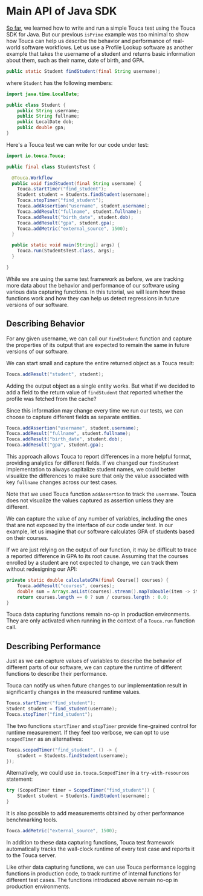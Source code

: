 # Main API of Java SDK

[So far](./quickstart.md), we learned how to write and run a simple Touca test
using the Touca SDK for Java. But our previous `isPrime` example was too minimal
to show how Touca can help us describe the behavior and performance of
real-world software workflows. Let us use a Profile Lookup software as another
example that takes the username of a student and returns basic information about
them, such as their name, date of birth, and GPA.

```java
public static Student findStudent(final String username);
```

where `Student` has the following members:

```java
import java.time.LocalDate;

public class Student {
    public String username;
    public String fullname;
    public LocalDate dob;
    public double gpa;
}
```

Here's a Touca test we can write for our code under test:

```java
import io.touca.Touca;

public final class StudentsTest {

  @Touca.Workflow
  public void findStudent(final String username) {
    Touca.startTimer("find_student");
    Student student = Students.findStudent(username);
    Touca.stopTimer("find_student");
    Touca.addAssertion("username", student.username);
    Touca.addResult("fullname", student.fullname);
    Touca.addResult("birth_date", student.dob);
    Touca.addResult("gpa", student.gpa);
    Touca.addMetric("external_source", 1500);
  }

  public static void main(String[] args) {
    Touca.run(StudentsTest.class, args);
  }

}
```

While we are using the same test framework as before, we are tracking more data
about the behavior and performance of our software using various data capturing
functions. In this tutorial, we will learn how these functions work and how they
can help us detect regressions in future versions of our software.

## Describing Behavior

For any given username, we can call our `findStudent` function and capture the
properties of its output that are expected to remain the same in future versions
of our software.

We can start small and capture the entire returned object as a Touca result:

```java
Touca.addResult("student", student);
```

Adding the output object as a single entity works. But what if we decided to add
a field to the return value of `findStudent` that reported whether the profile
was fetched from the cache?

Since this information may change every time we run our tests, we can choose to
capture different fields as separate entities.

```java
Touca.addAssertion("username", student.username);
Touca.addResult("fullname", student.fullname);
Touca.addResult("birth_date", student.dob);
Touca.addResult("gpa", student.gpa);
```

This approach allows Touca to report differences in a more helpful format,
providing analytics for different fields. If we changed our `findStudent`
implementation to always capitalize student names, we could better visualize the
differences to make sure that only the value associated with key `fullname`
changes across our test cases.

Note that we used Touca function `addAssertion` to track the `username`. Touca
does not visualize the values captured as assertion unless they are different.

We can capture the value of any number of variables, including the ones that are
not exposed by the interface of our code under test. In our example, let us
imagine that our software calculates GPA of students based on their courses.

If we are just relying on the output of our function, it may be difficult to
trace a reported difference in GPA to its root cause. Assuming that the courses
enrolled by a student are not expected to change, we can track them without
redesigning our API:

```java
private static double calculateGPA(final Course[] courses) {
    Touca.addResult("courses", courses);
    double sum = Arrays.asList(courses).stream().mapToDouble(item -> item.grade).sum();
    return courses.length == 0 ? sum / courses.length : 0.0;
}
```

Touca data capturing functions remain no-op in production environments. They are
only activated when running in the context of a `Touca.run` function call.

## Describing Performance

Just as we can capture values of variables to describe the behavior of different
parts of our software, we can capture the runtime of different functions to
describe their performance.

Touca can notify us when future changes to our implementation result in
significantly changes in the measured runtime values.

```java
Touca.startTimer("find_student");
Student student = find_student(username);
Touca.stopTimer("find_student");
```

The two functions `startTimer` and `stopTimer` provide fine-grained control for
runtime measurement. If they feel too verbose, we can opt to use `scopedTimer`
as an alternatives:

```java
Touca.scopedTimer("find_student", () -> {
    student = Students.findStudent(username);
});
```

Alternatively, we could use `io.touca.ScopedTimer` in a `try-with-resources`
statement:

```java
try (ScopedTimer timer = ScopedTimer("find_student")) {
    Student student = Students.findStudent(username);
}
```

It is also possible to add measurements obtained by other performance
benchmarking tools.

```java
Touca.addMetric("external_source", 1500);
```

In addition to these data capturing functions, Touca test framework
automatically tracks the wall-clock runtime of every test case and reports it to
the Touca server.

Like other data capturing functions, we can use Touca performance logging
functions in production code, to track runtime of internal functions for
different test cases. The functions introduced above remain no-op in production
environments.

